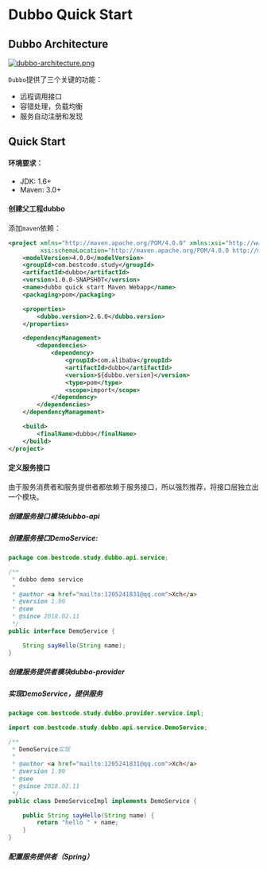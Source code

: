 # Dubbo Quick Start

## Dubbo Architecture



[![dubbo-architecture.png](https://i.loli.net/2018/02/11/5a7fe774e020d.png)](https://i.loli.net/2018/02/11/5a7fe774e020d.png)

`Dubbo`提供了三个关键的功能：

* 远程调用接口
* 容错处理，负载均衡
* 服务自动注册和发现



## Quick Start

####  环境要求：

* JDK: 1.6+
* Maven: 3.0+



#### 创建父工程dubbo

添加`maven`依赖：

```xml
<project xmlns="http://maven.apache.org/POM/4.0.0" xmlns:xsi="http://www.w3.org/2001/XMLSchema-instance"
         xsi:schemaLocation="http://maven.apache.org/POM/4.0.0 http://maven.apache.org/maven-v4_0_0.xsd">
    <modelVersion>4.0.0</modelVersion>
    <groupId>com.bestcode.study</groupId>
    <artifactId>dubbo</artifactId>
    <version>1.0.0-SNAPSHOT</version>
    <name>dubbo quick start Maven Webapp</name>
    <packaging>pom</packaging>

    <properties>
        <dubbo.version>2.6.0</dubbo.version>
    </properties>

    <dependencyManagement>
        <dependencies>
            <dependency>
                <groupId>com.alibaba</groupId>
                <artifactId>dubbo</artifactId>
                <version>${dubbo.version}</version>
                <type>pom</type>
                <scope>import</scope>
            </dependency>
        </dependencies>
    </dependencyManagement>

    <build>
        <finalName>dubbo</finalName>
    </build>
</project>
```



#### 定义服务接口

由于服务消费者和服务提供者都依赖于服务接口，所以强烈推荐，将接口层独立出一个模块。

##### 创建服务接口模块dubbo-api

##### 创建服务接口DemoService:

```java
package com.bestcode.study.dubbo.api.service;

/**
 * dubbo demo service
 *
 * @author <a href="mailto:1205241831@qq.com">Xch</a>
 * @version 1.00
 * @see
 * @since 2018.02.11
 */
public interface DemoService {

    String sayHello(String name);
}

```



##### 创建服务提供者模块dubbo-provider

##### 实现DemoService，提供服务

```java
package com.bestcode.study.dubbo.provider.service.impl;

import com.bestcode.study.dubbo.api.service.DemoService;

/**
 * DemoService实现
 *
 * @author <a href="mailto:1205241831@qq.com">Xch</a>
 * @version 1.00
 * @see
 * @since 2018.02.11
 */
public class DemoServiceImpl implements DemoService {

    public String sayHello(String name) {
        return "hello " + name;
    }
}
```



##### 配置服务提供者（Spring）





